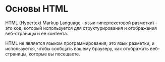 # Основы HTML
HTML (Hypertext Markup Language - язык гипертекстовой разметки) - это код, который используется для структурирования и отображения веб-страницы и её контента.

HTML не является языком программирования; это язык разметки, и используется, чтобы сообщать вашему браузеру, как отображать веб-страницы, которые вы посещаете.